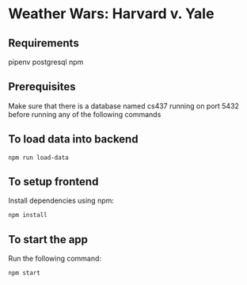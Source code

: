 # Weather Wars: Harvard v. Yale



## Requirements

pipenv
postgresql
npm

## Prerequisites

Make sure that there is a database named cs437 running on port 5432 before running any of the following commands

## To load data into  backend

```
npm run load-data
```


## To setup frontend

Install dependencies using npm:
```
npm install
```

## To start the app

Run the following command:
```
npm start
```
